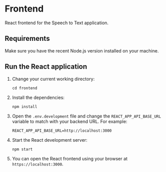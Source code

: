 Frontend
========

React frontend for the Speech to Text application.

## Requirements

Make sure you have the recent Node.js version installed on your machine.

## Run the React application

1.  Change your current working directory:

        cd frontend

1.  Install the dependencies:

        npm install

1.  Open the `.env.development` file and change the `REACT_APP_API_BASE_URL` variable to match with your backend URL. For example:

        REACT_APP_API_BASE_URL=http://localhost:3000

1.  Start the React development server:

        npm start

1.  You can open the React frontend using your browser at `https://localhost:3000`.
